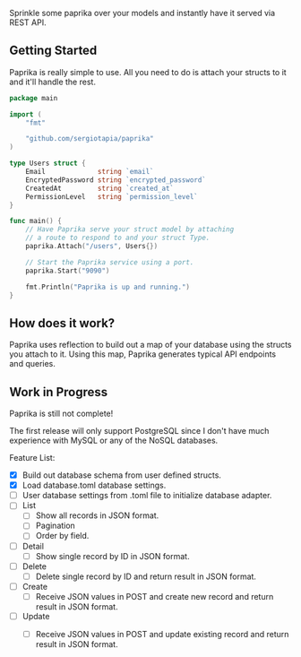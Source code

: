 Sprinkle some paprika over your models and instantly have it 
served via REST API.

## Getting Started

Paprika is really simple to use. All you need to do is attach
your structs to it and it'll handle the rest.

``` go
package main

import (
    "fmt"

    "github.com/sergiotapia/paprika"
)

type Users struct {
    Email             string `email`
    EncryptedPassword string `encrypted_password`
    CreatedAt         string `created_at`
    PermissionLevel   string `permission_level`
}

func main() {
    // Have Paprika serve your struct model by attaching
    // a route to respond to and your struct Type.
    paprika.Attach("/users", Users{})

    // Start the Paprika service using a port.
    paprika.Start("9090")

    fmt.Println("Paprika is up and running.")
}

```

## How does it work?

Paprika uses reflection to build out a map of your database using
the structs you attach to it. Using this map, Paprika generates typical
API endpoints and queries.

## Work in Progress

Paprika is still not complete!

The first release will only support PostgreSQL since I don't have much
experience with MySQL or any of the NoSQL databases.

Feature List:

- [x] Build out database schema from user defined structs.
- [x] Load database.toml database settings.
- [ ] User database settings from .toml file to initialize database adapter.
- [ ] List
  - [ ] Show all records in JSON format.
  - [ ] Pagination
  - [ ] Order by field.
- [ ] Detail
  - [ ] Show single record by ID in JSON format.
- [ ] Delete
  - [ ] Delete single record by ID and return result in JSON format.
- [ ] Create
  - [ ] Receive JSON values in POST and create new record and return result in JSON format.
- [ ] Update
  - [ ] Receive JSON values in POST and update existing record and return result in JSON format. 

  